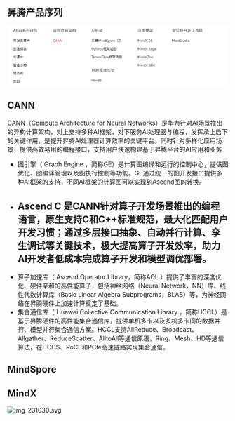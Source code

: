 ## 昇腾产品序列

![](attachments/Pasted%20image%2020240806103755.png)

## CANN

CANN（Compute Architecture for Neural Networks）是华为针对AI场景推出的异构计算架构，对上支持多种AI框架，对下服务AI处理器与编程，发挥承上启下的关键作用，是提升昇腾AI处理器计算效率的关键平台。同时针对多样化应用场景，提供高效易用的编程接口，支持用户快速构建基于昇腾平台的AI应用和业务



- 图引擎（ Graph Engine ，简称GE）是计算图编译和运行的控制中心，提供图优化、图编译管理以及图执行控制等功能。GE通过统一的图开发接口提供多种AI框架的支持，不同AI框架的计算图可以实现到Ascend图的转换。
- Ascend C 是CANN针对算子开发场景推出的编程语言，原生支持C和C++标准规范，最大化匹配用户开发习惯；通过多层接口抽象、自动并行计算、孪生调试等关键技术，极大提高算子开发效率，助力AI开发者低成本完成算子开发和模型调优部署。
	- 
- 算子加速库（ Ascend Operator Library，简称AOL ）提供了丰富的深度优化、硬件亲和的高性能算子，包括神经网络（Neural Network，NN）库、线性代数计算库（Basic Linear Algebra Subprograms，BLAS）等，为神经网络在昇腾硬件上加速计算奠定了基础。
- 集合通信库（ Huawei Collective Communication Library ，简称HCCL）是基于昇腾硬件的高性能集合通信库，提供单机多卡以及多机多卡间的数据并行、模型并行集合通信方案。HCCL支持AllReduce、Broadcast、Allgather、ReduceScatter、AlltoAll等通信原语，Ring、Mesh、HD等通信算法，在HCCS、RoCE和PCIe高速链路实现集合通信。
## MindSpore


## MindX

![img\_231030.svg](https://www.hiascend.com/s/ascendstatic/lst/as/software/mindx/sdk/pc/img_231030.svg)

